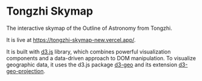 # Tongzhi Skymap
The interactive skymap of the Outline of Astronomy from Tongzhi.

It is live at https://tongzhi-skymap-new.vercel.app/.

It is built with [d3.js](https://d3js.org/) library, which combines powerful visualization components and a data-driven approach to DOM manipulation. To visualize geographic data, it uses the d3.js package [d3-geo](https://github.com/d3/d3-geo) and its extension [d3-geo-projection](https://github.com/d3/d3-geo-projection).
